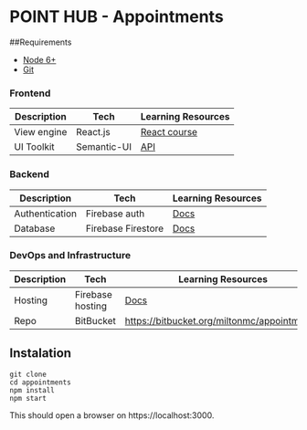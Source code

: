 # POINT HUB - Appointments

##Requirements
- [Node 6+](https://nodejs.org/en/download/)
- [Git](https://git-scm.com/downloads)

### Frontend
| Description | Tech | Learning Resources |
| --- | --- | --- |
| View engine | React.js | [React course](https://reacttraining.com/online/react-fundamentals) |
| UI Toolkit | Semantic-UI | [API](https://react.semantic-ui.com) |

### Backend
| Description | Tech | Learning Resources |
| --- | --- | --- |
| Authentication | Firebase auth | [Docs](https://firebase.google.com/docs/auth/) |
| Database | Firebase Firestore | [Docs](https://cloud.google.com/firestore/docs/) |

### DevOps and Infrastructure
| Description | Tech | Learning Resources |
| --- | --- | --- |
| Hosting | Firebase hosting | [Docs](https://firebase.google.com/docs/hosting/) |
| Repo | BitBucket | https://bitbucket.org/miltonmc/appointments/ |


## Instalation
```shell
git clone
cd appointments
npm install
npm start
```
This should open a browser on https://localhost:3000.
